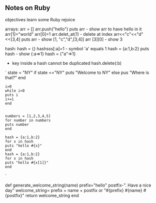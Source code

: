 ## Notes on Ruby

objectives
learn some Ruby
rejoice


arrays:
arr = []
arr.push("hello")
puts arr - show arr to have hello in it
arr[1]="world"
arr[0]=1
arr.delet_at(1) - delete at index
arr<<"c"<<"d"<<[3,4]
puts arr - show [1, "c","d",[3,4]]
arr [3][0] - show 3

hash:
hash = {}
hashsss[:a]=1 - symbol 'a' equals 1
hash = {a:1,b:2}
puts hash - show {:a=>1}
hash = {"a"=>1}
- key inside a hash cannot be duplicated
hash.delete(:b)

`
	state = "NY"
	if state =="NY"
		puts "Welcome to NY"
	else
		pus "Where is that?"
	end

	i=0
	while i<0
	puts i
	i+=1
	end


	numbers = [1,2,3,4,5]
	for number in numbers
	puts number
	end

	hash = {a:1,b:2}
	for x in hash
	puts "hello #{x}"
	end
	hash = {a:1,b:2}
	for x in hash
	puts "hello #{x[1]}"
	end
`

def generate_welcome_string(name)
	prefix="hello"
	postfix-". Have a nice day"
	welcome_string= prefix + name + postfix or "#{prefix} #{name} #{postfix}"
	return welcome_string
	end

	